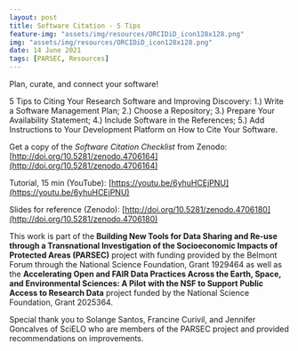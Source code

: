 ```yaml
---
layout: post
title: Software Citation - 5 Tips   
feature-img: "assets/img/resources/ORCIDiD_icon128x128.png"
img: "assets/img/resources/ORCIDiD_icon128x128.png"
date: 14 June 2021
tags: [PARSEC, Resources]
---
```


Plan, curate, and connect your software!

5 Tips to Citing Your Research Software and Improving Discovery: 1.) Write a Software Management Plan; 2.) Choose a Repository; 3.) Prepare Your Availability Statement; 4.) Include Software in the References; 5.) Add Instructions to Your Development Platform on How to Cite Your Software.

Get a copy of the *Software Citation Checklist* from Zenodo: [http://doi.org/10.5281/zenodo.4706164](http://doi.org/10.5281/zenodo.4706164)

Tutorial, 15 min (YouTube): [https://youtu.be/6yhuHCEjPNU](https://youtu.be/6yhuHCEjPNU)

Slides for reference (Zenodo): [http://doi.org/10.5281/zenodo.4706180](http://doi.org/10.5281/zenodo.4706180)

This work is part of the **Building New Tools for Data Sharing and Re-use through a Transnational Investigation of the Socioeconomic Impacts of Protected Areas (PARSEC)** project with funding provided by the Belmont Forum through the National Science Foundation, Grant 1929464 as well as the **Accelerating Open and FAIR Data Practices Across the Earth, Space, and Environmental Sciences: A Pilot with the NSF to Support Public Access to Research Data** project funded by the National Science Foundation, Grant 2025364.

Special thank you to Solange Santos, Francine Curivil, and Jennifer Goncalves of SciELO who are members of the PARSEC project and provided recommendations on improvements.
